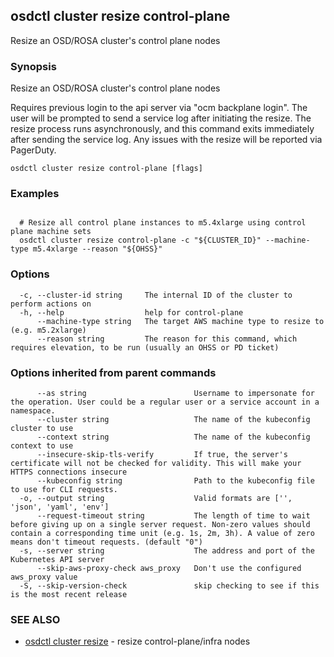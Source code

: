 ## osdctl cluster resize control-plane

Resize an OSD/ROSA cluster's control plane nodes

### Synopsis

Resize an OSD/ROSA cluster's control plane nodes

  Requires previous login to the api server via "ocm backplane login".
  The user will be prompted to send a service log after initiating the resize. The resize process runs asynchronously,
  and this command exits immediately after sending the service log. Any issues with the resize will be reported via PagerDuty.

```
osdctl cluster resize control-plane [flags]
```

### Examples

```

  # Resize all control plane instances to m5.4xlarge using control plane machine sets
  osdctl cluster resize control-plane -c "${CLUSTER_ID}" --machine-type m5.4xlarge --reason "${OHSS}"
```

### Options

```
  -c, --cluster-id string     The internal ID of the cluster to perform actions on
  -h, --help                  help for control-plane
      --machine-type string   The target AWS machine type to resize to (e.g. m5.2xlarge)
      --reason string         The reason for this command, which requires elevation, to be run (usually an OHSS or PD ticket)
```

### Options inherited from parent commands

```
      --as string                        Username to impersonate for the operation. User could be a regular user or a service account in a namespace.
      --cluster string                   The name of the kubeconfig cluster to use
      --context string                   The name of the kubeconfig context to use
      --insecure-skip-tls-verify         If true, the server's certificate will not be checked for validity. This will make your HTTPS connections insecure
      --kubeconfig string                Path to the kubeconfig file to use for CLI requests.
  -o, --output string                    Valid formats are ['', 'json', 'yaml', 'env']
      --request-timeout string           The length of time to wait before giving up on a single server request. Non-zero values should contain a corresponding time unit (e.g. 1s, 2m, 3h). A value of zero means don't timeout requests. (default "0")
  -s, --server string                    The address and port of the Kubernetes API server
      --skip-aws-proxy-check aws_proxy   Don't use the configured aws_proxy value
  -S, --skip-version-check               skip checking to see if this is the most recent release
```

### SEE ALSO

* [osdctl cluster resize](osdctl_cluster_resize.md)	 - resize control-plane/infra nodes

